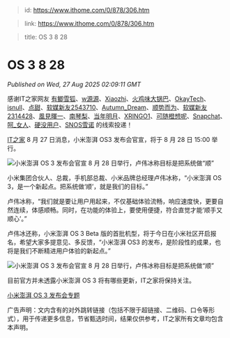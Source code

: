 > id: https://www.ithome.com/0/878/306.htm

> link: https://www.ithome.com/0/878/306.htm

> title: OS 3 8 28

# OS 3 8 28
_Published on Wed, 27 Aug 2025 02:09:11 GMT_

感谢IT之家网友 [有鲫雪狐](https://m.ithome.com/html/app/open.html?url=ithome%3A%2F%2Fuserpage%3Fid%3D2169131)、[w源源](https://m.ithome.com/html/app/open.html?url=ithome%3A%2F%2Fuserpage%3Fid%3D1955450)、[Xiaozhi](https://m.ithome.com/html/app/open.html?url=ithome%3A%2F%2Fuserpage%3Fid%3D2372739)、[火鸡味大锅巴](https://m.ithome.com/html/app/open.html?url=ithome%3A%2F%2Fuserpage%3Fid%3D1977033)、[OkayTech](https://m.ithome.com/html/app/open.html?url=ithome%3A%2F%2Fuserpage%3Fid%3D1420554)、[isnull](https://m.ithome.com/html/app/open.html?url=ithome%3A%2F%2Fuserpage%3Fid%3D1414220)、[点甜](https://m.ithome.com/html/app/open.html?url=ithome%3A%2F%2Fuserpage%3Fid%3D1993475)、[软媒新友2543710](https://m.ithome.com/html/app/open.html?url=ithome%3A%2F%2Fuserpage%3Fid%3D2543710)、[Autumn\_Dream](https://m.ithome.com/html/app/open.html?url=ithome%3A%2F%2Fuserpage%3Fid%3D2158026)、[顺势而为](https://m.ithome.com/html/app/open.html?url=ithome%3A%2F%2Fuserpage%3Fid%3D2157400)、[软媒新友2314428](https://m.ithome.com/html/app/open.html?url=ithome%3A%2F%2Fuserpage%3Fid%3D2314428)、[風見暉一](https://m.ithome.com/html/app/open.html?url=ithome%3A%2F%2Fuserpage%3Fid%3D795776)、[南琴梨](https://m.ithome.com/html/app/open.html?url=ithome%3A%2F%2Fuserpage%3Fid%3D63797)、[当年明月](https://m.ithome.com/html/app/open.html?url=ithome%3A%2F%2Fuserpage%3Fid%3D1234936)、[XRINGO1](https://m.ithome.com/html/app/open.html?url=ithome%3A%2F%2Fuserpage%3Fid%3D82078)、[可随橙想呢](https://m.ithome.com/html/app/open.html?url=ithome%3A%2F%2Fuserpage%3Fid%3D1124190)、[Snapchat](https://m.ithome.com/html/app/open.html?url=ithome%3A%2F%2Fuserpage%3Fid%3D1543054)、[呵\_女人](https://m.ithome.com/html/app/open.html?url=ithome%3A%2F%2Fuserpage%3Fid%3D1655929)、[硬没用户](https://m.ithome.com/html/app/open.html?url=ithome%3A%2F%2Fuserpage%3Fid%3D2546056)、[SNOS雪诺](https://m.ithome.com/html/app/open.html?url=ithome%3A%2F%2Fuserpage%3Fid%3D2260262) 的线索投递！

[IT之家](https://www.ithome.com/) 8 月 27 日消息，小米澎湃 OS3 发布会官宣，将于 8 月 28 日 15:00 举行。

![](https://img.ithome.com/newsuploadfiles/2025/8/5c68ae75-bc8a-4162-a210-91708076b85b.jpg?x-bce-process=image/format,f_auto "小米澎湃 OS 3 发布会官宣 8 月 28 日举行，卢伟冰称目标是把系统做“顺”")

小米集团合伙人、总裁，手机部总裁、小米品牌总经理卢伟冰称，“小米澎湃 OS 3，是一个新起点。把系统做‘顺’，就是我们的目标。”

卢伟冰称，“我们就是要让用户用起来，不仅基础体验流畅，响应速度快，更要自然连续，体感顺畅。同时，在功能的体验上，要使用便捷，符合直觉才能‘顺手又顺心’。”

卢伟冰还称，小米澎湃 OS 3 Beta 版的首批机型，将于今日在小米社区开启报名，希望大家多提意见、多反馈，“小米澎湃 OS3 的发布，是阶段性的成果，也将是我们不断精进用户体验的新起点。”

![](https://img.ithome.com/newsuploadfiles/2025/8/4a905161-42d6-4edf-809b-a6bb76face4c.jpg?x-bce-process=image/format,f_auto "小米澎湃 OS 3 发布会官宣 8 月 28 日举行，卢伟冰称目标是把系统做“顺”")

目前官方并未透露小米澎湃 OS 3 将有哪些更新，IT之家将保持关注。

[小米澎湃 OS 3 发布会专题](https://www.ithome.com/zt/hyperos3/)

广告声明：文内含有的对外跳转链接（包括不限于超链接、二维码、口令等形式），用于传递更多信息，节省甄选时间，结果仅供参考，IT之家所有文章均包含本声明。

